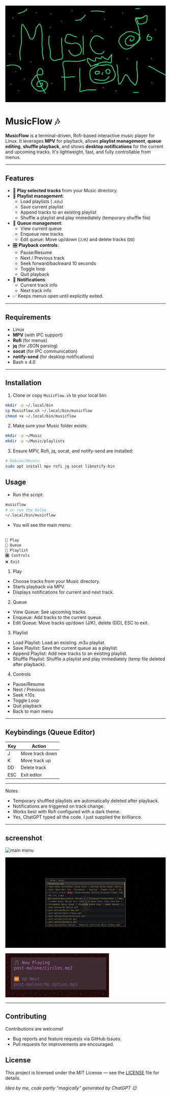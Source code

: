 
![logo](Assest/screenshot/musicflow.png)

# MusicFlow 🎶

**MusicFlow** is a terminal-driven, Rofi-based interactive music player for Linux. It leverages **MPV** for playback, allows **playlist management**, **queue editing**, **shuffle playback**, and shows **desktop notifications** for the current and upcoming tracks. It's lightweight, fast, and fully controllable from menus.

---

## Features

- 🎵 **Play selected tracks** from your Music directory.
- 📂 **Playlist management**:
  - Load playlists (`.m3u`)
  - Save current playlist
  - Append tracks to an existing playlist
  - Shuffle a playlist and play immediately (temporary shuffle file)
- 📜 **Queue management**:
  - View current queue
  - Enqueue new tracks
  - Edit queue: Move up/down (`J/K`) and delete tracks (`DD`)
- 🎛️ **Playback controls**:
  - Pause/Resume
  - Next / Previous track
  - Seek forward/backward 10 seconds
  - Toggle loop
  - Quit playback
- 🔔 **Notifications**:
  - Current track info
  - Next track info
- ✅ Keeps menus open until explicitly exited.

---

## Requirements

- Linux
- **MPV** (with IPC support)
- **Rofi** (for menus)
- **jq** (for JSON parsing)
- **socat** (for IPC communication)
- **notify-send** (for desktop notifications)
- Bash ≥ 4.0

---

## Installation

1. Clone or copy `MusicFlow.sh` to your local bin:

```bash
mkdir -p ~/.local/bin
cp MusicFlow.sh ~/.local/bin/musicflow
chmod +x ~/.local/bin/musicflow
```

2. Make sure your Music folder exists:

```bash
mkdir -p ~/Music
mkdir -p ~/Music/playlists
```

3. Ensure MPV, Rofi, jq, socat, and notify-send are installed:

```bash
# Debian/Ubuntu
sudo apt install mpv rofi jq socat libnotify-bin
```

## Usage

- Run the script:

```bash
musicflow
# or run the below 
~/.local/bin/musicflow

```

- You will see the main menu:
```

🎵 Play
📜 Queue
📂 Playlist
🎛️ Controls
❌ Exit
```

1. Play

- Choose tracks from your Music directory.
- Starts playback via MPV.
- Displays notifications for current and next track.

2. Queue

- View Queue: See upcoming tracks.
- Enqueue: Add tracks to the current queue.
- Edit Queue: Move tracks up/down (J/K), delete (DD), ESC to exit.

3. Playlist

- Load Playlist: Load an existing .m3u playlist.
- Save Playlist: Save the current queue as a playlist.
- Append Playlist: Add new tracks to an existing playlist.
- Shuffle Playlist: Shuffle a playlist and play immediately (temp file deleted after playback).

4. Controls

- Pause/Resume
- Next / Previous
- Seek ±10s
- Toggle Loop
- Quit playback
- Back to main menu
---
## Keybindings (Queue Editor)


| Key | Action          |
| --- | --------------- |
| J   | Move track down |
| K   | Move track up   |
| DD  | Delete track    |
| ESC | Exit editor     |

---

Notes

- Temporary shuffled playlists are automatically deleted after playback.
- Notifications are triggered on track change.
- Works best with Rofi configured with a dark theme.
- Yes, ChatGPT typed all the code. I just supplied the brilliance.

---
## screenshot

![main menu](Asset/screenshot/main_menu.png)

![play](Assest/screenshot/play.png)

![notification](Assest/screenshot/notify.png)

---

## Contributing

Contributions are welcome!
- Bug reports and feature requests via GitHub Issues.
- Pull requests for improvements are encouraged.

## License

This project is licensed under the MIT License — see the [LICENSE](LICENSE) file for details.

*Idea by me, code partly “magically” generated by ChatGPT 😉*
